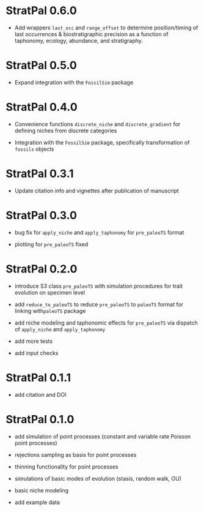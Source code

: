 # StratPal 0.6.0

* Add wrappers `last_occ` and `range_offset` to determine position/timing of last occurrences & biostratigraphic precision as a function of taphonomy, ecology, abundance, and stratigraphy.

# StratPal 0.5.0

* Expand integration with the `FossilSim` package

# StratPal 0.4.0

* Convenience functions `discrete_niche` and `discrete_gradient` for defining niches from discrete categories

* Integration with the `FossilSim` package, specifically transformation of `fossils` objects

# StratPal 0.3.1

* Update citation info and vignettes after publication of manuscript

# StratPal 0.3.0

* bug fix for `apply_niche` and `apply_taphonomy` for `pre_paleoTS` format

* plotting for `pre_paleoTS` fixed

# StratPal 0.2.0

* introduce S3 class `pre_paleoTS` with simulation procedures for trait evolution on specimen level

* add `reduce_to_paleoTS` to reduce `pre_paleoTS` to `paleoTS` format for linking with`paleoTS` package

* add niche modeling and taphonomic effects for `pre_paleoTS` via dispatch of `apply_niche` and `apply_taphonomy`

* add more tests

* add input checks

# StratPal 0.1.1

* add citation and DOI

# StratPal 0.1.0

* add simulation of point processes (constant and variable rate Poisson point processes)

* rejections sampling as basis for point processes

* thinning functionality for point processes

* simulations of basic modes of evolution (stasis, random walk, OU)

* basic niche modeling

* add example data
